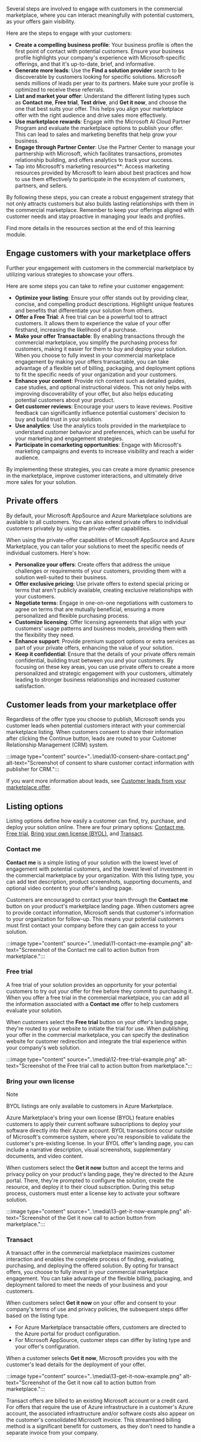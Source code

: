 Several steps are involved to engage with customers in the commercial marketplace, where you can interact meaningfully with potential customers, as your offers gain visibility.

Here are the steps to engage with your customers:

- **Create a compelling business profile**: Your business profile is often the first point of contact with potential customers. Ensure your business profile highlights your company's experience with Microsoft-specific offerings, and that it's up-to-date, brief, and informative.
- **Generate more leads**: Use the **Find a solution provider** search to be discoverable by customers looking for specific solutions. Microsoft sends millions of leads per year to its partners. Make sure your profile is optimized to receive these referrals.
- **List and market your offer**: Understand the different listing types such as **Contact me**, **Free trial**, **Test drive**, and **Get it now**, and choose the one that best suits your offer. This helps you align your marketplace offer with the right audience and drive sales more effectively.
- **Use marketplace rewards**: Engage with the Microsoft AI Cloud Partner Program and evaluate the marketplace options to publish your offer. This can lead to sales and marketing benefits that help grow your business.
- **Engage through Partner Center**: Use the Partner Center to manage your partnership with Microsoft, which facilitates transactions, promotes relationship building, and offers analytics to track your success.
- Tap into Microsoft's marketing resources**: Access marketing resources provided by Microsoft to learn about best practices and how to use them effectively to participate in the ecosystem of customers, partners, and sellers.

By following these steps, you can create a robust engagement strategy that not only attracts customers but also builds lasting relationships with them in the commercial marketplace. Remember to keep your offerings aligned with customer needs and stay proactive in managing your leads and profiles.

Find more details in the resources section at the end of this learning module.

## Engage customers with your marketplace offers

Further your engagement with customers in the commercial marketplace by utilizing various strategies to showcase your offers.

Here are some steps you can take to refine your customer engagement:

- **Optimize your listing**: Ensure your offer stands out by providing clear, concise, and compelling product descriptions. Highlight unique features and benefits that differentiate your solution from others.
- **Offer a Free Trial**: A free trial can be a powerful tool to attract customers. It allows them to experience the value of your offer firsthand, increasing the likelihood of a purchase.
- **Make your offer Transactable**: By enabling transactions through the commercial marketplace, you simplify the purchasing process for customers, making it easier for them to buy and deploy your solution. When you choose to fully invest in your commercial marketplace engagement by making your offers transactable, you can take advantage of a flexible set of billing, packaging, and deployment options to fit the specific needs of your organization and your customers.
- **Enhance your content**: Provide rich content such as detailed guides, case studies, and optional instructional videos. This not only helps with improving discoverability of your offer, but also helps educating potential customers about your product.
- **Get customer reviews**: Encourage your users to leave reviews. Positive feedback can significantly influence potential customers' decision to buy and build trust in your solution.
- **Use analytics**: Use the analytics tools provided in the marketplace to understand customer behavior and preferences, which can be useful for your marketing and engagement strategies.
- **Participate in comarketing opportunities**: Engage with Microsoft's marketing campaigns and events to increase visibility and reach a wider audience.

By implementing these strategies, you can create a more dynamic presence in the marketplace, improve customer interactions, and ultimately drive more sales for your solution.

## Private offers

By default, your Microsoft AppSource and Azure Marketplace solutions are available to all customers. You can also extend private offers to individual customers privately by using the private-offer capabilities.

When using the private-offer capabilities of Microsoft AppSource and Azure Marketplace, you can tailor your solutions to meet the specific needs of individual customers. Here's how:

- **Personalize your offers**: Create offers that address the unique challenges or requirements of your customers, providing them with a solution well-suited to their business.
- **Offer exclusive pricing**: Use private offers to extend special pricing or terms that aren't publicly available, creating exclusive relationships with your customers.
- **Negotiate terms**: Engage in one-on-one negotiations with customers to agree on terms that are mutually beneficial, ensuring a more personalized and flexible purchasing process.
- **Customize licensing**: Offer licensing agreements that align with your customers' usage patterns and business models, providing them with the flexibility they need.
- **Enhance support**: Provide premium support options or extra services as part of your private offers, enhancing the value of your solution.
- **Keep it confidential**: Ensure that the details of your private offers remain confidential, building trust between you and your customers.
By focusing on these key areas, you can use private offers to create a more personalized and strategic engagement with your customers, ultimately leading to stronger business relationships and increased customer satisfaction.

## Customer leads from your marketplace offer

Regardless of the offer type you choose to publish, Microsoft sends you customer leads when potential customers interact with your commercial marketplace listing. When customers consent to share their information after clicking the Continue button, leads are routed to your Customer Relationship Management (CRM) system.

:::image type="content" source="..\media\10-consent-share-contact.png" alt-text="Screenshot of consent to share customer contact information with publisher for CRM.":::

If you want more information about leads, see [Customer leads from your marketplace offer](/azure/marketplace/partner-center-portal/commercial-marketplace-get-customer-leads).

## Listing options

Listing options define how easily a customer can find, try, purchase, and deploy your solution online. There are four primary options: [Contact me](#contact-me), [Free trial](#free-trial), [Bring your own license (BYOL)](#bring-your-own-license), and [Transact](#transact).

### Contact me

**Contact me** is a simple listing of your solution with the lowest level of engagement with potential customers, and the lowest level of investment in the commercial marketplace by your organization. With this listing type, you can add text description, product screenshots, supporting documents, and optional video content to your offer's landing page.

Customers are encouraged to contact your team through the **Contact me** button on your product's marketplace landing page. When customers agree to provide contact information, Microsoft sends that customer's information to your organization for follow-up. This means your potential customers must first contact your company before they can gain access to your solution.

:::image type="content" source="..\media\11-contact-me-example.png" alt-text="Screenshot of the Contact me call to action button from marketplace.":::

### Free trial

A free trial of your solution provides an opportunity for your potential customers to try out your offer for free before they commit to purchasing it. When you offer a free trial in the commercial marketplace, you can add all the information associated with a **Contact me** offer to help customers evaluate your solution.

When customers select the **Free trial** button on your offer's landing page, they're routed to your website to initiate the trial for use. When publishing your offer in the commercial marketplace, you can specify the destination website for customer redirection and integrate the trial experience within your company's web solution.

:::image type="content" source="..\media\12-free-trial-example.png" alt-text="Screenshot of the Free trial call to action button from marketplace.":::

### Bring your own license

> [!NOTE]
> BYOL listings are only available to customers in Azure Marketplace.

Azure Marketplace's bring your own license (BYOL) feature enables customers to apply their current software subscriptions to deploy your software directly into their Azure account. BYOL transactions occur outside of Microsoft's commerce system, where you're responsible to validate the customer's pre-existing license. In your BYOL offer's landing page, you can include a narrative description, visual screenshots, supplementary documents, and video content.

When customers select the **Get it now** button and accept the terms and privacy policy on your product's landing page, they're directed to the Azure portal. There, they're prompted to configure the solution, create the resource, and deploy it to their cloud subscription. During this setup process, customers must enter a license key to activate your software solution.

:::image type="content" source="..\media\13-get-it-now-example.png" alt-text="Screenshot of the Get it now call to action button from marketplace.":::

### Transact

A transact offer in the commercial marketplace maximizes customer interaction and enables the complete process of finding, evaluating, purchasing, and deploying the offered solution. By opting for transact offers, you choose to fully invest in your commercial marketplace engagement. You can take advantage of the flexible billing, packaging, and deployment tailored to meet the needs of your business and your customers.

When customers select **Get it now** on your offer and consent to your company's terms of use and privacy policies, the subsequent steps differ based on the listing type.

- For Azure Marketplace transactable offers, customers are directed to the Azure portal for product configuration. 
- For Microsoft AppSource, customer steps can differ by listing type and your offer's configuration. 

When a customer selects **Get it now**, Microsoft provides you with the customer's lead details for the deployment of your offer.

:::image type="content" source="..\media\13-get-it-now-example.png" alt-text="Screenshot of the Get it now call to action button from marketplace.":::

Transact offers are billed to an existing Microsoft account or a credit card. For offers that require the use of Azure infrastructure in a customer's Azure account, the associated infrastructure and/or software costs also appear on the customer's consolidated Microsoft invoice. This streamlined billing method is a significant benefit for customers, as they don't need to handle a separate invoice from your company.
